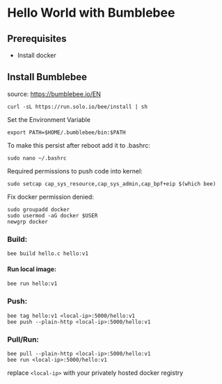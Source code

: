 # Hello World with Bumblebee

## Prerequisites
- Install docker

## Install Bumblebee 
source: https://bumblebee.io/EN

```console 
curl -sL https://run.solo.io/bee/install | sh
```

Set the Environment Variable

```console
export PATH=$HOME/.bumblebee/bin:$PATH
```
To make this persist after reboot add it to .bashrc:
```console
sudo nano ~/.bashrc
```

Required permissions to push code into kernel:

```console
sudo setcap cap_sys_resource,cap_sys_admin,cap_bpf+eip $(which bee)
```

Fix docker permission denied:
```console
sudo groupadd docker
sudo usermod -aG docker $USER
newgrp docker
```

### Build:

```console
bee build hello.c hello:v1
```
#### Run local image:
```console
bee run hello:v1
```

### Push:
```console
bee tag hello:v1 <local-ip>:5000/hello:v1
bee push --plain-http <local-ip>:5000/hello:v1
```

### Pull/Run:
```console
bee pull --plain-http <local-ip>:5000/hello:v1
bee run <local-ip>:5000/hello:v1
```
replace `<local-ip>` with your privately hosted docker registry